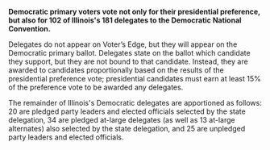 **Democratic primary voters vote not only for their presidential preference, but also for 102 of Illinois's 181 delegates to the Democratic National Convention.**  

Delegates do not appear on Voter’s Edge, but they will appear on the Democratic primary ballot. Delegates state on the ballot which candidate they support, but they are not bound to that candidate. Instead, they are awarded to candidates proportionally based on the results of the presidential preference vote; presidential candidates must earn at least 15% of the preference vote to be awarded any delegates.  

The remainder of Illinois's Democratic delegates are apportioned as follows: 20 are pledged party leaders and elected officials selected by the state delegation, 34 are pledged at-large delegates (as well as 13 at-large alternates) also selected by the state delegation, and 25 are unpledged party leaders and elected officials.  
